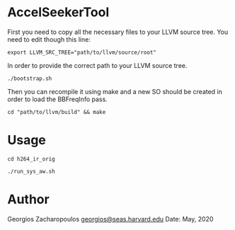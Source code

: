 # AccelSeekerTool

First you need to copy all the necessary files to your LLVM source tree. You need to edit though this line: 

    export LLVM_SRC_TREE="path/to/llvm/source/root"

In order to provide the correct path to your LLVM source tree. 
 

    ./bootstrap.sh


Then you can recompile it using make and a new SO should be created in order to load the BBFreqInfo
pass.

	cd "path/to/llvm/build" && make

# Usage

	cd h264_ir_orig

	./run_sys_aw.sh

# Author

Georgios Zacharopoulos georgios@seas.harvard.edu Date: May, 2020
